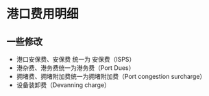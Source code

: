 # 港口费用明细

## 一些修改
  - 港口安保费、安保费 统一为 安保费（ISPS）
  - 港杂费、港务费统一为港务费（Port Dues）
  - 拥堵费、拥堵附加费统一为拥堵附加费（Port congestion surcharge）
  - 设备装卸费（Devanning charge）

